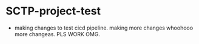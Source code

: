 # SCTP-project-test

- making changes to test cicd pipeline. making more changes whoohooo more changeas. PLS WORK OMG. 
